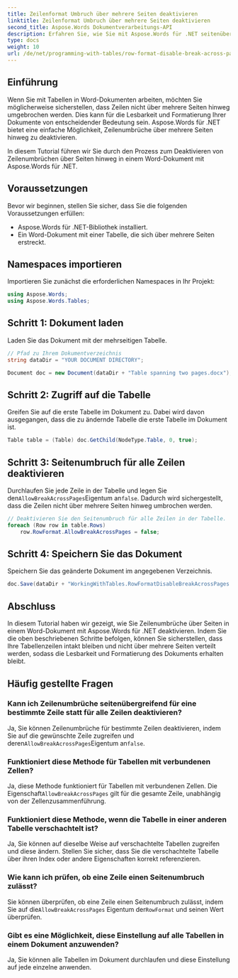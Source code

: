 ```yaml
---
title: Zeilenformat Umbruch über mehrere Seiten deaktivieren
linktitle: Zeilenformat Umbruch über mehrere Seiten deaktivieren
second_title: Aspose.Words Dokumentverarbeitungs-API
description: Erfahren Sie, wie Sie mit Aspose.Words für .NET seitenübergreifende Zeilenumbrüche in Word-Dokumenten deaktivieren, um die Lesbarkeit und Formatierung der Tabelle beizubehalten.
type: docs
weight: 10
url: /de/net/programming-with-tables/row-format-disable-break-across-pages/
---
```

## Einführung

Wenn Sie mit Tabellen in Word-Dokumenten arbeiten, möchten Sie möglicherweise sicherstellen, dass Zeilen nicht über mehrere Seiten hinweg umgebrochen werden. Dies kann für die Lesbarkeit und Formatierung Ihrer Dokumente von entscheidender Bedeutung sein. Aspose.Words für .NET bietet eine einfache Möglichkeit, Zeilenumbrüche über mehrere Seiten hinweg zu deaktivieren.

In diesem Tutorial führen wir Sie durch den Prozess zum Deaktivieren von Zeilenumbrüchen über Seiten hinweg in einem Word-Dokument mit Aspose.Words für .NET.

## Voraussetzungen

Bevor wir beginnen, stellen Sie sicher, dass Sie die folgenden Voraussetzungen erfüllen:
- Aspose.Words für .NET-Bibliothek installiert.
- Ein Word-Dokument mit einer Tabelle, die sich über mehrere Seiten erstreckt.

## Namespaces importieren

Importieren Sie zunächst die erforderlichen Namespaces in Ihr Projekt:

```csharp
using Aspose.Words;
using Aspose.Words.Tables;
```

## Schritt 1: Dokument laden

Laden Sie das Dokument mit der mehrseitigen Tabelle.

```csharp
// Pfad zu Ihrem Dokumentverzeichnis
string dataDir = "YOUR DOCUMENT DIRECTORY";

Document doc = new Document(dataDir + "Table spanning two pages.docx");
```

## Schritt 2: Zugriff auf die Tabelle

Greifen Sie auf die erste Tabelle im Dokument zu. Dabei wird davon ausgegangen, dass die zu ändernde Tabelle die erste Tabelle im Dokument ist.

```csharp
Table table = (Table) doc.GetChild(NodeType.Table, 0, true);
```

## Schritt 3: Seitenumbruch für alle Zeilen deaktivieren

 Durchlaufen Sie jede Zeile in der Tabelle und legen Sie den`AllowBreakAcrossPages`Eigentum an`false`. Dadurch wird sichergestellt, dass die Zeilen nicht über mehrere Seiten hinweg umbrochen werden.

```csharp
// Deaktivieren Sie den Seitenumbruch für alle Zeilen in der Tabelle.
foreach (Row row in table.Rows)
    row.RowFormat.AllowBreakAcrossPages = false;
```

## Schritt 4: Speichern Sie das Dokument

Speichern Sie das geänderte Dokument im angegebenen Verzeichnis.

```csharp
doc.Save(dataDir + "WorkingWithTables.RowFormatDisableBreakAcrossPages.docx");
```

## Abschluss

In diesem Tutorial haben wir gezeigt, wie Sie Zeilenumbrüche über Seiten in einem Word-Dokument mit Aspose.Words für .NET deaktivieren. Indem Sie die oben beschriebenen Schritte befolgen, können Sie sicherstellen, dass Ihre Tabellenzeilen intakt bleiben und nicht über mehrere Seiten verteilt werden, sodass die Lesbarkeit und Formatierung des Dokuments erhalten bleibt.

## Häufig gestellte Fragen

### Kann ich Zeilenumbrüche seitenübergreifend für eine bestimmte Zeile statt für alle Zeilen deaktivieren?  
 Ja, Sie können Zeilenumbrüche für bestimmte Zeilen deaktivieren, indem Sie auf die gewünschte Zeile zugreifen und deren`AllowBreakAcrossPages`Eigentum an`false`.

### Funktioniert diese Methode für Tabellen mit verbundenen Zellen?  
 Ja, diese Methode funktioniert für Tabellen mit verbundenen Zellen. Die Eigenschaft`AllowBreakAcrossPages` gilt für die gesamte Zeile, unabhängig von der Zellenzusammenführung.

### Funktioniert diese Methode, wenn die Tabelle in einer anderen Tabelle verschachtelt ist?  
Ja, Sie können auf dieselbe Weise auf verschachtelte Tabellen zugreifen und diese ändern. Stellen Sie sicher, dass Sie die verschachtelte Tabelle über ihren Index oder andere Eigenschaften korrekt referenzieren.

### Wie kann ich prüfen, ob eine Zeile einen Seitenumbruch zulässt?  
 Sie können überprüfen, ob eine Zeile einen Seitenumbruch zulässt, indem Sie auf die`AllowBreakAcrossPages` Eigentum der`RowFormat` und seinen Wert überprüfen.

### Gibt es eine Möglichkeit, diese Einstellung auf alle Tabellen in einem Dokument anzuwenden?  
Ja, Sie können alle Tabellen im Dokument durchlaufen und diese Einstellung auf jede einzelne anwenden.